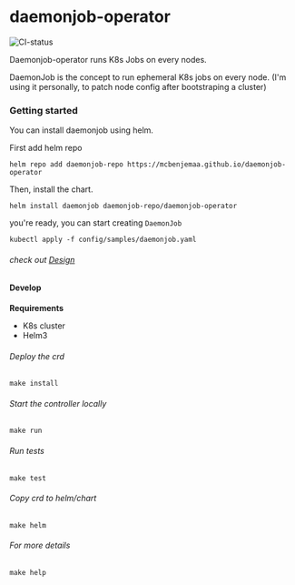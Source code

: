 # daemonjob-operator

![CI-status](https://github.com/mcbenjemaa/daemonjob-operator/actions/workflows/tests.yml/badge.svg)

Daemonjob-operator runs K8s Jobs on every nodes.

DaemonJob is the concept to run ephemeral K8s jobs on every node. (I'm using it personally, to patch node config after bootstraping a cluster)

### Getting started

You can install daemonjob using helm.

First add helm repo

```
helm repo add daemonjob-repo https://mcbenjemaa.github.io/daemonjob-operator
```

Then, install the chart.

```
helm install daemonjob daemonjob-repo/daemonjob-operator
```


you're ready, you can start creating `DaemonJob`


```
kubectl apply -f config/samples/daemonjob.yaml
```


######  check out [Design](DESIGN.md)



#### Develop

**Requirements**


* K8s cluster
* Helm3



###### Deploy the crd

```
make install
```

###### Start the controller locally

```
make run
```

###### Run tests

```
make test
```


###### Copy crd to helm/chart

```
make helm
```

###### For more details

```
make help
```

